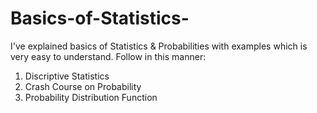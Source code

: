 # Basics-of-Statistics-

I've explained basics of Statistics & Probabilities with examples which is very easy to understand.
Follow in this manner:

1. Discriptive Statistics
2. Crash Course on Probability
3. Probability Distribution Function
